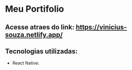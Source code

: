 # Meu Portifolio
## Acesse atraes do link: https://vinicius-souza.netlify.app/

## Tecnologias utilizadas:
 - React Native.


